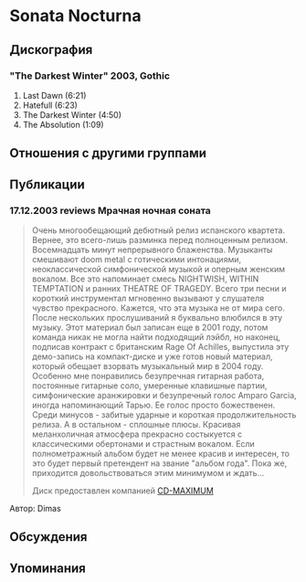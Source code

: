 # Sonata Nocturna



## Дискография

### "The Darkest Winter" 2003, Gothic

1. Last Dawn (6:21)
2. Hatefull (6:23)
3. The Darkest Winter (4:50)
4. The Absolution (1:09)


## Отношения с другими группами


## Публикации

### 17.12.2003 reviews Мрачная ночная соната

<SPAN style="COLOR: #ffffff">
<BLOCKQUOTE id=a1c28d2b>
<P>Очень многообещающий дебютный релиз испанского квартета. Вернее, это всего-лишь разминка перед полноценным релизом. Восемнадцать минут непрерывного блаженства. Музыканты смешивают doom metal с готическими интонациями, неоклассической симфонической музыкой и оперным женским вокалом. Все это напоминает смесь NIGHTWISH, WITHIN TEMPTATION и ранних THEATRE OF TRAGEDY. Всего три песни и короткий инструментал мгновенно вызывают у слушателя чувство прекрасного. Кажется, что эта музыка не от мира сего. После нескольких прослушиваний я буквально влюбился в эту музыку. Этот материал был записан еще в 2001 году, потом команда никак не могла найти подходящий лэйбл, но наконец, подписав контракт с британским Rage Of Achilles, выпустила эту демо-запись на компакт-диске и уже готов новый материал, который обещает взорвать музыкальный мир в 2004 году. Особенно мне понравились безупречная гитарная работа, постоянные гитарные соло, умеренные клавишные партии, симфонические аранжировки и безупречный голос Amparo Garcia, иногда напоминающий Тарью. Ее голос просто божественен. Среди минусов - забитые ударные и короткая продолжительность релиза. А в остальном - сплошные плюсы. Красивая меланхоличная атмосфера прекрасно состыкуется с классическими обертонами и страстным вокалом. Если полнометражный альбом будет не менее красив и интересен, то это будет первый претендент на звание "альбом года". Пока же, приходится довольствоваться этим минимумом и ждать... </P>
<P>Диск предоставлен компанией </ДИСК href="http://www.cd-maximum.ru/" <A компанией предоставлен><A href="http://www.cd-maximum.ru">CD-MAXIMUM</A></A> </P></BLOCKQUOTE></SPAN>
Автор: Dimas


## Обсуждения


## Упоминания


